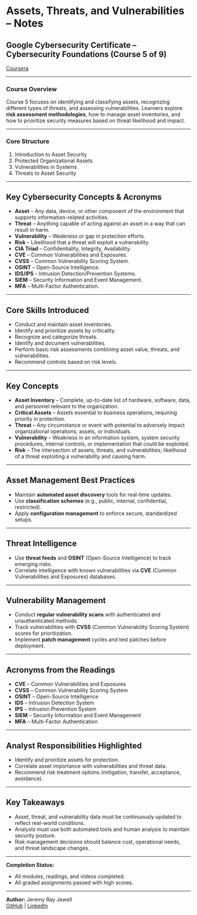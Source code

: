 # Assets, Threats, and Vulnerabilities – Notes  

## Google Cybersecurity Certificate – Cybersecurity Foundations (Course 5 of 9) 

[Coursera](https://www.coursera.org/learn/assets-threats-and-vulnerabilities/home/welcome)

---

### **Course Overview**
Course 5 focuses on identifying and classifying assets, recognizing different types of threats, and assessing vulnerabilities. Learners explore **risk assessment methodologies**, how to manage asset inventories, and how to prioritize security measures based on threat likelihood and impact.

---

### **Core Structure**
1. Introduction to Asset Security
2. Protected Organizational Assets
3. Vulnerabilities in Systems
4. Threats to Asset Security

---

## **Key Cybersecurity Concepts & Acronyms**
- **Asset** – Any data, device, or other component of the environment that supports information-related activities.
- **Threat** – Anything capable of acting against an asset in a way that can result in harm.
- **Vulnerability** – Weakness or gap in protection efforts.
- **Risk** – Likelihood that a threat will exploit a vulnerability.
- **CIA Triad** – Confidentiality, Integrity, Availability.
- **CVE** – Common Vulnerabilities and Exposures.
- **CVSS** – Common Vulnerability Scoring System.
- **OSINT** – Open-Source Intelligence.
- **IDS/IPS** – Intrusion Detection/Prevention Systems.
- **SIEM** – Security Information and Event Management.
- **MFA** – Multi-Factor Authentication.

---

## **Core Skills Introduced**
- Conduct and maintain asset inventories.
- Identify and prioritize assets by criticality.
- Recognize and categorize threats.
- Identify and document vulnerabilities.
- Perform basic risk assessments combining asset value, threats, and vulnerabilities.
- Recommend controls based on risk levels.

---

## Key Concepts
- **Asset Inventory** – Complete, up-to-date list of hardware, software, data, and personnel relevant to the organization.
- **Critical Assets** – Assets essential to business operations, requiring priority in protection.
- **Threat** – Any circumstance or event with potential to adversely impact organizational operations, assets, or individuals.
- **Vulnerability** – Weakness in an information system, system security procedures, internal controls, or implementation that could be exploited.
- **Risk** – The intersection of assets, threats, and vulnerabilities; likelihood of a threat exploiting a vulnerability and causing harm.

---

## Asset Management Best Practices
- Maintain **automated asset discovery** tools for real-time updates.
- Use **classification schemes** (e.g., public, internal, confidential, restricted).
- Apply **configuration management** to enforce secure, standardized setups.

---

## Threat Intelligence
- Use **threat feeds** and **OSINT** (Open-Source Intelligence) to track emerging risks.
- Correlate intelligence with known vulnerabilities via **CVE** (Common Vulnerabilities and Exposures) databases.

---

## Vulnerability Management
- Conduct **regular vulnerability scans** with authenticated and unauthenticated methods.
- Track vulnerabilities with **CVSS** (Common Vulnerability Scoring System) scores for prioritization.
- Implement **patch management** cycles and test patches before deployment.

---

## Acronyms from the Readings
- **CVE** – Common Vulnerabilities and Exposures
- **CVSS** – Common Vulnerability Scoring System
- **OSINT** – Open-Source Intelligence
- **IDS** – Intrusion Detection System
- **IPS** – Intrusion Prevention System
- **SIEM** – Security Information and Event Management
- **MFA** – Multi-Factor Authentication

---

## Analyst Responsibilities Highlighted
- Identify and prioritize assets for protection.
- Correlate asset importance with vulnerabilities and threat data.
- Recommend risk treatment options (mitigation, transfer, acceptance, avoidance).

---

## **Key Takeaways**
- Asset, threat, and vulnerability data must be continuously updated to reflect real-world conditions.
- Analysts must use both automated tools and human analysis to maintain security posture.
- Risk management decisions should balance cost, operational needs, and threat landscape changes.

---

**Completion Status:**
- All modules, readings, and videos completed.
- All graded assignments passed with high scores.

---

**Author:** Jeremy Ray Jewell  
[GitHub](https://github.com/jeremyrayjewell) | [LinkedIn](https://www.linkedin.com/in/jeremyrayjewell)
